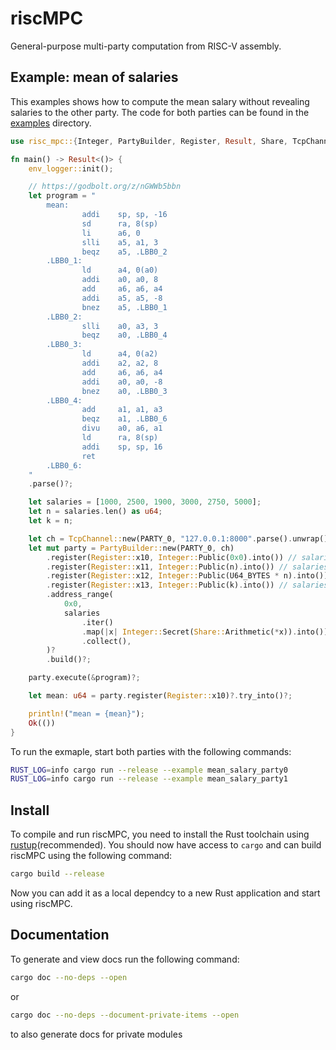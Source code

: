 # riscMPC

General-purpose multi-party computation from RISC-V assembly.

## Example: mean of salaries

This examples shows how to compute the mean salary without revealing salaries to the other party.
The code for both parties can be found in the [examples](examples) directory.

```rust
use risc_mpc::{Integer, PartyBuilder, Register, Result, Share, TcpChannel, PARTY_0, U64_BYTES};

fn main() -> Result<()> {
    env_logger::init();

    // https://godbolt.org/z/nGWWb5bbn
    let program = "
        mean:
                addi    sp, sp, -16
                sd      ra, 8(sp)
                li      a6, 0
                slli    a5, a1, 3
                beqz    a5, .LBB0_2
        .LBB0_1:
                ld      a4, 0(a0)
                addi    a0, a0, 8
                add     a6, a6, a4
                addi    a5, a5, -8
                bnez    a5, .LBB0_1
        .LBB0_2:
                slli    a0, a3, 3
                beqz    a0, .LBB0_4
        .LBB0_3:
                ld      a4, 0(a2)
                addi    a2, a2, 8
                add     a6, a6, a4
                addi    a0, a0, -8
                bnez    a0, .LBB0_3
        .LBB0_4:
                add     a1, a1, a3
                beqz    a1, .LBB0_6
                divu    a0, a6, a1
                ld      ra, 8(sp)
                addi    sp, sp, 16
                ret
        .LBB0_6:
    "
    .parse()?;

    let salaries = [1000, 2500, 1900, 3000, 2750, 5000];
    let n = salaries.len() as u64;
    let k = n;

    let ch = TcpChannel::new(PARTY_0, "127.0.0.1:8000".parse().unwrap())?;
    let mut party = PartyBuilder::new(PARTY_0, ch)
        .register(Register::x10, Integer::Public(0x0).into()) // salaries0 address
        .register(Register::x11, Integer::Public(n).into()) // salaries0 length
        .register(Register::x12, Integer::Public(U64_BYTES * n).into()) // salaries1 address
        .register(Register::x13, Integer::Public(k).into()) // salaries1 length
        .address_range(
            0x0,
            salaries
                .iter()
                .map(|x| Integer::Secret(Share::Arithmetic(*x)).into())
                .collect(),
        )?
        .build()?;

    party.execute(&program)?;

    let mean: u64 = party.register(Register::x10)?.try_into()?;

    println!("mean = {mean}");
    Ok(())
}
```

To run the exmaple, start both parties with the following commands:

```bash
RUST_LOG=info cargo run --release --example mean_salary_party0
RUST_LOG=info cargo run --release --example mean_salary_party1
```

## Install

To compile and run riscMPC, you need to install the Rust toolchain using [rustup](https://www.rust-lang.org/tools/install)(recommended).
You should now have access to `cargo` and can build riscMPC using the following command:

```bash
cargo build --release
```

Now you can add it as a local dependcy to a new Rust application and start using riscMPC.

## Documentation

To generate and view docs run the following command:

```bash
cargo doc --no-deps --open
```

or

```bash
cargo doc --no-deps --document-private-items --open
```

to also generate docs for private modules

